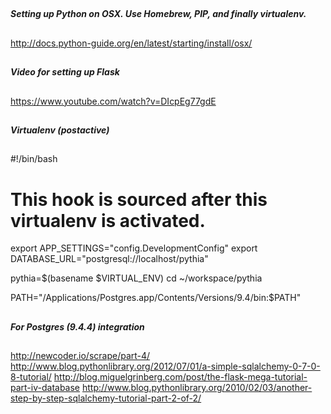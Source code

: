 ##
##### Setting up Python on OSX. Use Homebrew, PIP, and finally virtualenv. ######
##

http://docs.python-guide.org/en/latest/starting/install/osx/



##
##### Video for setting up Flask ######
##
https://www.youtube.com/watch?v=DIcpEg77gdE



##
##### Virtualenv (postactive) #####
##

#!/bin/bash
# This hook is sourced after this virtualenv is activated.

export APP_SETTINGS="config.DevelopmentConfig"
export DATABASE_URL="postgresql://localhost/pythia"

pythia=$(basename $VIRTUAL_ENV)
cd ~/workspace/pythia

PATH="/Applications/Postgres.app/Contents/Versions/9.4/bin:$PATH"



##
##### For Postgres (9.4.4) integration #####
##

http://newcoder.io/scrape/part-4/
http://www.blog.pythonlibrary.org/2012/07/01/a-simple-sqlalchemy-0-7-0-8-tutorial/
http://blog.miguelgrinberg.com/post/the-flask-mega-tutorial-part-iv-database
http://www.blog.pythonlibrary.org/2010/02/03/another-step-by-step-sqlalchemy-tutorial-part-2-of-2/